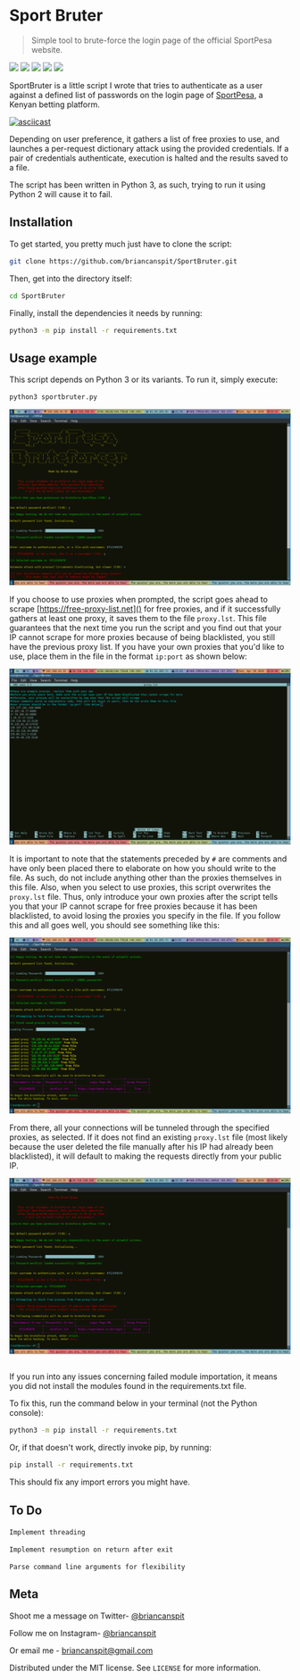 # Sport Bruter

> Simple tool to brute-force the login page of the official SportPesa website.

[<img src="https://img.shields.io/badge/Python-3.5%20%7C%203.6%20%7C%203.7-red.svg">]()
[<img src="https://img.shields.io/badge/Requirements-Up%20To%20Date-green.svg">]()
[<img src="https://img.shields.io/badge/License-MIT-blue.svg">]()
[<img src="https://img.shields.io/badge/Rating-3.0%2F5-orange.svg">]()
[<img src="https://img.shields.io/badge/Updated-Today-brightgreen.svg">]()

SportBruter is a little script I wrote that tries to authenticate as a user against a defined list of passwords on the login page of [SportPesa](https://sportpesa.co.ke), a Kenyan betting platform.

[![asciicast](https://asciinema.org/a/fz787azSdbP34fi9iE7dpf0hd.svg)](https://asciinema.org/a/fz787azSdbP34fi9iE7dpf0hd)

Depending on user preference, it gathers a list of free proxies to use, and launches a per-request dictionary attack using the provided credentials. If a pair of credentials authenticate, execution is halted and the results saved to a file.  

The script has been written in Python 3, as such, trying to run it using Python 2 will cause it to fail.

## Installation

To get started, you pretty much just have to clone the script:

```sh
git clone https://github.com/briancanspit/SportBruter.git
```

Then, get into the directory itself:

```sh
cd SportBruter
```

Finally, install the dependencies it needs by running:

```sh
python3 -m pip install -r requirements.txt
```

## Usage example

This script depends on Python 3 or its variants. To run it, simply execute:

```sh
python3 sportbruter.py
```

![](header.png)

If you choose to use proxies when prompted, the script goes ahead to scrape [https://free-proxy-list.net]() for free proxies, and if it successfully gathers at least one proxy, it saves them to the file ``proxy.lst``. This file guarantees that the next time you run the script and you find out that your IP cannot scrape for more proxies because of being blacklisted, you still have the previous proxy list. If you have your own proxies that you'd like to use, place them in the file in the format ``ip:port`` as shown below:

![](proxy.png) 

It is important to note that the statements preceded by ``#`` are comments and have only been placed there to elaborate on how you should write to the file. As such, do not include anything other than the proxies themselves in this file. Also, when you select to use proxies, this script overwrites the ``proxy.lst`` file. Thus, only introduce your own proxies after the script tells you that your IP cannot scrape for free proxies because it has been blacklisted, to avoid losing the proxies you specify in the file. If you follow this and all goes well, you should see something like this:

![](proxy2.png)

From there, all your connections will be tunneled through the specified proxies, as selected. If it does not find an existing ``proxy.lst`` file (most likely because the user deleted the file manually after his IP had already been blacklisted), it will default to making the requests directly from your public IP. 

![](public.png)

## 

If you run into any issues concerning failed module importation, it means you did not install the modules found in the requirements.txt file.

To fix this, run the command below in your terminal (not the Python console):

```sh
python3 -m pip install -r requirements.txt
```

Or, if that doesn't work, directly invoke pip, by running:

```sh
pip install -r requirements.txt
```

This should fix any import errors you might have.

## To Do

``Implement threading``

``Implement resumption on return after exit``

``Parse command line arguments for flexibility``

## Meta

Shoot me a message on Twitter- [@briancanspit](https://twitter.com/briancanspit)

Follow me on Instagram- [@briancanspit](https://instagram.com/briancanspit)

Or email me - briancanspit@gmail.com

Distributed under the MIT license. See ``LICENSE`` for more information.

